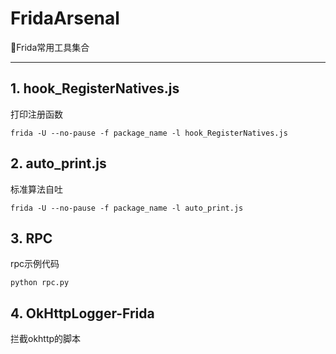 # FridaArsenal

🔫Frida常用工具集合

------

## 1. hook_RegisterNatives.js

打印注册函数

```shell
frida -U --no-pause -f package_name -l hook_RegisterNatives.js
```



## 2. auto_print.js

标准算法自吐

```shell
frida -U --no-pause -f package_name -l auto_print.js
```



## 3. RPC

rpc示例代码

```shell
python rpc.py
```



## 4. OkHttpLogger-Frida

拦截okhttp的脚本